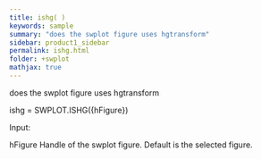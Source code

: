 ```yaml
---
title: ishg( )
keywords: sample
summary: "does the swplot figure uses hgtransform"
sidebar: product1_sidebar
permalink: ishg.html
folder: +swplot
mathjax: true
---
```

  does the swplot figure uses hgtransform
 
  ishg = SWPLOT.ISHG({hFigure})
 
  Input:
 
  hFigure       Handle of the swplot figure. Default is the selected
                figure.
 
